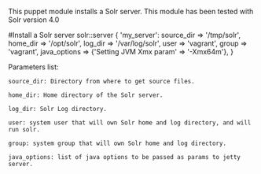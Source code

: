 This puppet module installs a Solr server. This module has been tested with Solr version 4.0


#Install a Solr server
	solr::server { 'my_server':
	  source_dir    => '/tmp/solr',
	  home_dir      => '/opt/solr',
	  log_dir       => '/var/log/solr',
	  user          => 'vagrant',
	  group         => 'vagrant',
	  java_options  => {'Setting JVM Xmx param' => '-Xmx64m'},
	}

Parameters list:

	source_dir: Directory from where to get source files.
	
	home_dir: Home directory of the Solr server.
	
	log_dir: Solr Log directory.
	
	user: system user that will own Solr home and log directory, and will run solr.
	
	group: system group that will own Solr home and log directory.
	
	java_options: list of java options to be passed as params to jetty server.
  
